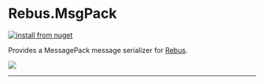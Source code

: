 # Rebus.MsgPack

[![install from nuget](https://img.shields.io/nuget/v/Rebus.MsgPack.svg?style=flat-square)](https://www.nuget.org/packages/Rebus.MsgPack)

Provides a MessagePack message serializer for [Rebus](https://github.com/rebus-org/Rebus).

![](https://raw.githubusercontent.com/rebus-org/Rebus/master/artwork/little_rebusbus2_copy-200x200.png)

---


